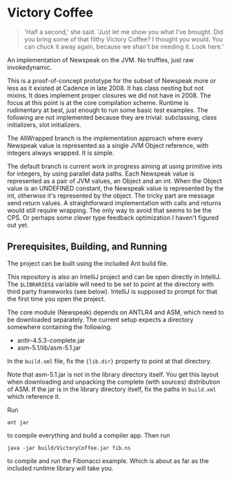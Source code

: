 # Victory Coffee #

>'Half a second,' she said. 'Just let me show you what I've brought. Did you bring some of that filthy Victory Coffee? I thought you would. You can chuck it away again, because we shan't be needing it. Look here.' 

An implementation of Newspeak on the JVM. No truffles, just raw
invokedynamic.

This is a proof-of-concept prototype for the subset of Newspeak more
or less as it existed at Cadence in late 2008. It has class nesting
but not mixins. It does implement proper closures we did not have in 2008.
The focus at this point is at the core compilation
scheme. Runtime is rudimentary at best, just enough to run some basic
test examples. The following are not implemented because they are
trivial: subclassing, class initializers, slot initializers.

The AllWrapped branch is the implementation approach where every
Newspeak value is represented as a single JVM Object reference, with
integers always wrapped. It is simple.

The default branch is current work in progress aiming at using
primitive ints for integers, by using parallel data paths. Each
Newspeak value is represented as a pair of JVM values, an Object and
an int. When the Object value is an UNDEFINED constant, the Newspeak
value is represented by the int, otherwise it's represented by the
object. The tricky part are message send return values. A
straightforward implementation with calls and returns would still
require wrapping. The only way to avoid that seems to be the CPS. Or
perhaps some clever type feedback optimization I haven't figured out
yet.

## Prerequisites, Building, and Running ##

The project can be built using the included Ant build file.

This repository is also an IntelliJ project and can be open directly
in IntelliJ. The `$LIBRARIES$` variable will need to be set to
point at the directory with third party frameworks (see below).
IntelliJ is supposed to prompt for that the first time you open
the project.

The core module (Newspeak) depends on ANTLR4 and ASM, which need
to be downloaded separately. The current setup expects a directory
somewhere containing the following:

  * antlr-4.5.3-complete.jar
  * asm-5.1/lib/asm-5.1.jar

In the `build.xml` file, fix the `{lib.dir}` property to point at that
directory.

Note that asm-5.1.jar is not in the library directory itself. You get
this layout when downloading and unpacking the complete (with sources)
distribution of ASM. If the jar is in the library directory itself,
fix the paths in `build.xml` which reference it.

Run

    ant jar

to compile everything and build a compiler app. Then run

    java -jar build/VictoryCoffee.jar fib.ns

to compile and run the Fibonacci example. Which is about as far as the included runtime
library will take you.